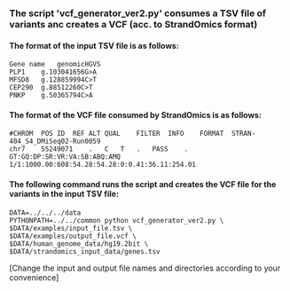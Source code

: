### The script 'vcf_generator_ver2.py' consumes a TSV file of variants anc creates a VCF (acc. to StrandOmics format)

#### The format of the input TSV file is as follows:

	Gene name	genomicHGVS
	PLP1	g.103041656G>A
	MFSD8	g.128859994C>T
	CEP290	g.88512260C>T
	PNKP	g.50365794C>A 

#### The format of the VCF file consumed by StrandOmics is as follows:

	#CHROM	POS	ID	REF	ALT	QUAL	FILTER	INFO	FORMAT	STRAN-404_S4_DMiSeq02-Run0059
	chr7	55249071	.	C	T	.	PASS	.	GT:GQ:DP:SR:VR:VA:SB:ABQ:AMQ	1/1:1000.00:608:54.28:54.28:0:0.41:36.11:254.01

#### The following command runs the script and creates the VCF file for the variants in the input TSV file:

	DATA=../../../data
	PYTHONPATH=../../common python vcf_generator_ver2.py \
	$DATA/examples/input_file.tsv \
	$DATA/examples/output_file.vcf \
	$DATA/human_genome_data/hg19.2bit \
	$DATA/strandomics_input_data/genes.tsv

[Change the input and output file names and directories according to your convenience]